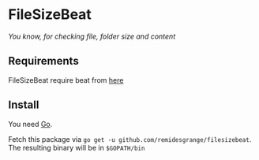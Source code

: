 FileSizeBeat
============

*You know, for checking file, folder size and content*

## Requirements

FileSizeBeat require beat from [here](https://github.com/elastic/beats/)

## Install

You need [Go](https://golang.org/doc/install).

Fetch this package via `go get -u github.com/remidesgrange/filesizebeat`. The
resulting binary will be in `$GOPATH/bin`
